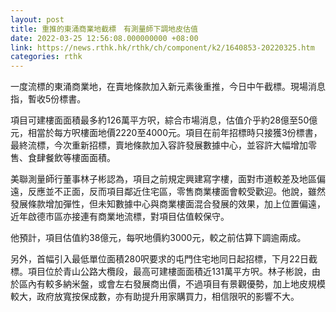 ```yaml
---
layout: post
title: 重推的東涌商業地截標　有測量師下調地皮估值
date: 2022-03-25 12:56:08.000000000 +08:00
link: https://news.rthk.hk/rthk/ch/component/k2/1640853-20220325.htm
categories: rthk
---
```


一度流標的東涌商業地，在賣地條款加入新元素後重推，今日中午截標。現場消息指，暫收5份標書。

項目可建樓面面積最多約126萬平方呎，綜合市場消息，估值介乎約28億至50億元，相當於每方呎樓面地價2220至4000元。項目在前年招標時只接獲3份標書，最終流標，今次重新招標，賣地條款加入容許發展數據中心，並容許大幅增加零售、食肆餐飲等樓面面積。

美聯測量師行董事林子彬認為，項目之前規定興建寫字樓，面對市道較差及地區偏遠，反應並不正面，反而項目鄰近住宅區，零售商業樓面會較受歡迎。他說，雖然發展條款增加彈性，但未知數據中心與商業樓面混合發展的效果，加上位置偏遠，近年啟德市區亦接連有商業地流標，對項目估值較保守。

他預計，項目估值約38億元，每呎地價約3000元，較之前估算下調逾兩成。

另外，首幅引入最低單位面積280呎要求的屯門住宅地同日起招標，下月22日截標。項目位於青山公路大欖段，最高可建樓面面積近131萬平方呎。林子彬說，由於區內有較多納米盤，或會左右發展商出價，不過項目有景觀優勢，加上地皮規模較大，政府放寬按保成數，亦有助提升用家購買力，相信限呎的影響不大。
